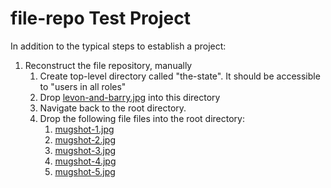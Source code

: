 file-repo Test Project
=========

In addition to the typical steps to establish a project:

1.  Reconstruct the file repository, manually
    1.  Create top-level directory called "the-state".
        It should be accessible to "users in all roles"
    1.  Drop [levon-and-barry.jpg](../../levon-and-barry.jpg) into this directory
    1.  Navigate back to the root directory.
    1.  Drop the following file files into the root directory:
        1.  [mugshot-1.jpg](../../mugshot-1.jpg)
        1.  [mugshot-2.jpg](../../mugshot-2.jpg)
        1.  [mugshot-3.jpg](../../mugshot-3.jpg)
        1.  [mugshot-4.jpg](../../mugshot-4.jpg)
        1.  [mugshot-5.jpg](../../mugshot-5.jpg)

